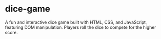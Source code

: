 # dice-game
A fun and interactive dice game built with HTML, CSS, and JavaScript, featuring DOM manipulation. Players roll the dice to compete for the higher score.
